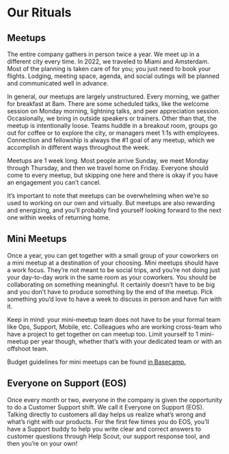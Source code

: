 # Our Rituals

## Meetups

The entire company gathers in person twice a year. We meet up in a different city every time. In 2022, we traveled to Miami and Amsterdam. Most of the planning is taken care of for you; you just need to book your flights. Lodging, meeting space, agenda, and social outings will be planned and communicated well in advance.

In general, our meetups are largely unstructured. Every morning, we gather for breakfast at 8am. There are some scheduled talks, like the welcome session on Monday morning, lightning talks, and peer appreciation session. Occasionally, we bring in outside speakers or trainers. Other than that, the meetup is intentionally loose. Teams huddle in a breakout room, groups go out for coffee or to explore the city, or managers meet 1:1s with employees. Connection and fellowship is always the #1 goal of any meetup, which we accomplish in different ways throughout the week.

Meetups are 1 week long. Most people arrive Sunday, we meet Monday through Thursday, and then we travel home on Friday. Everyone should come to every meetup, but skipping one here and there is okay if you have an engagement you can’t cancel.

It’s important to note that meetups can be overwhelming when we’re so used to working on our own and virtually. But meetups are also rewarding and energizing, and you’ll probably find yourself looking forward to the next one within weeks of returning home.

## Mini Meetups

Once a year, you can get together with a small group of your coworkers on a mini meetup at a destination of your choosing. Mini meetups should have a work focus. They’re not meant to be social trips, and you’re not doing just your day-to-day work in the same room as your coworkers. You should be collaborating on something meaningful. It certainly doesn’t have to be big and you don’t have to produce something by the end of the meetup. Pick something you’d love to have a week to discuss in person and have fun with it.

Keep in mind: your mini-meetup team does not have to be your formal team like Ops, Support, Mobile, etc. Colleagues who are working cross-team who have a project to get together on can meetup too. Limit yourself to 1 mini-meetup per year though, whether that’s with your dedicated team or with an offshoot team.

Budget guidelines for mini meetups can be found [in Basecamp.](https://3.basecamp.com/2914079/buckets/34/messages/1400415368#__recording_1400437120)

## Everyone on Support (EOS)

Once every month or two, everyone in the company is given the opportunity to do a Customer Support shift. We call it Everyone on Support (EOS). Talking directly to customers all day helps us realize what’s wrong and what’s right with our products. For the first few times you do EOS, you’ll have a Support buddy to help you write clear and correct answers to customer questions through Help Scout, our support response tool, and then you’re on your own!
